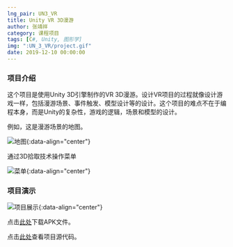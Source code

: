 ```yaml
---
lng_pair: UN3_VR
title: Unity VR 3D漫游
author: 张靖祥
category: 课程项目
tags: [C#, Unity, 图形学]
img: ":UN_3_VR/project.gif"
date: 2019-12-10 00:00:00
---
```


### 项目介绍
<!-- outline-start -->这个项目是使用Unity 3D引擎制作的VR 3D漫游。<!-- outline-end -->设计VR项目的过程就像设计游戏一样，包括漫游场景、事件触发、模型设计等的设计。这个项目的难点不在于编程本身，而是Unity的复杂性，游戏的逻辑，场景和模型的设计。 

例如，这是漫游场景的地图。 

![地图](:UN_3_VR/map.png){:data-align="center"}

通过3D拾取技术操作菜单

![菜单](:UN_3_VR/menu.png){:data-align="center"}

### 项目演示

![项目展示](:UN_3_VR/project.gif){:data-align="center"}

点击[此处](https://github.com/Jingxiang-Zhang/Unity_VR_3D_Roaming/raw/main/VR-Jingxiang%20Zhang.apk)下载APK文件。

点击[此处](https://github.com/Jingxiang-Zhang/Unity_VR_3D_Roaming)查看项目源代码。
